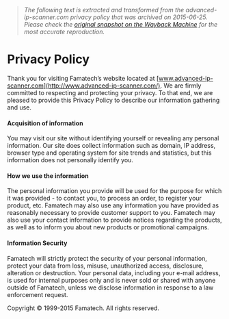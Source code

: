 > *The following text is extracted and transformed from the advanced-ip-scanner.com privacy policy that was archived on 2015-06-25. Please check the [original snapshot on the Wayback Machine](https://web.archive.org/web/20150625000313id_/http%3A//www.advanced-ip-scanner.com/legal/pp.php) for the most accurate reproduction.*

# Privacy Policy

Thank you for visiting Famatech’s website located at [www.advanced-ip-scanner.com](http://www.advanced-ip-scanner.com/). We are firmly committed to respecting and protecting your privacy. To that end, we are pleased to provide this Privacy Policy to describe our information gathering and use.

#### Acquisition of information

You may visit our site without identifying yourself or revealing any personal information. Our site does collect information such as domain, IP address, browser type and operating system for site trends and statistics, but this information does not personally identify you.

#### How we use the information

The personal information you provide will be used for the purpose for which it was provided - to contact you, to process an order, to register your product, etc. Famatech may also use any information you have provided as reasonably necessary to provide customer support to you. Famatech may also use your contact information to provide notices regarding the products, as well as to inform you about new products or promotional campaigns.

#### Information Security 

Famatech will strictly protect the security of your personal information, protect your data from loss, misuse, unauthorized access, disclosure, alteration or destruction. Your personal data, including your e-mail address, is used for internal purposes only and is never sold or shared with anyone outside of Famatech, unless we disclose information in response to a law enforcement request.

Copyright © 1999-2015 Famatech. All rights reserved. 
